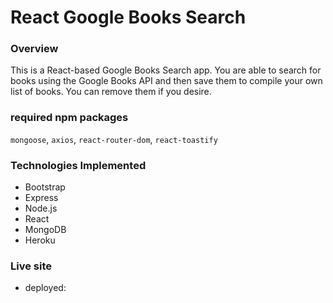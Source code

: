 # React Google Books Search

### Overview

This is a React-based Google Books Search app. You are able to search for books using the Google Books API and then save them to compile your own list of books. You can remove them if you desire.

### required npm packages

`mongoose`, `axios`, `react-router-dom`, `react-toastify`


### Technologies Implemented

* Bootstrap
* Express
* Node.js
* React
* MongoDB
* Heroku

### Live site

* deployed: 


